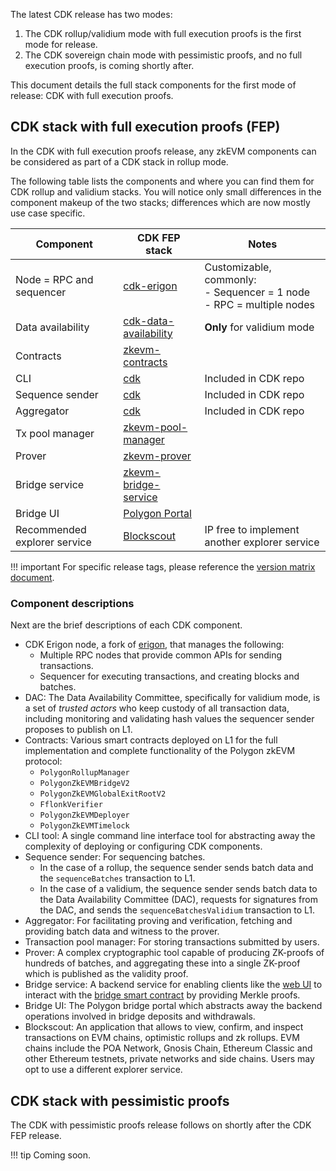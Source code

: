 The latest CDK release has two modes:

1. The CDK rollup/validium mode with full execution proofs is the first mode for release.
2. The CDK sovereign chain mode with pessimistic proofs, and no full execution proofs, is coming shortly after.

This document details the full stack components for the first mode of release: CDK with full execution proofs.

## CDK stack with full execution proofs (FEP)

In the CDK with full execution proofs release, any zkEVM components can be considered as part of a CDK stack in rollup mode. 

The following table lists the components and where you can find them for CDK rollup and validium stacks. You will notice only small differences in the component makeup of the two stacks; differences which are now mostly use case specific.

| Component                                | CDK FEP stack                                                                         | Notes                                                       |
|------------------------------------------|------------------------------------------------------------------------------------------|-------------------------------------------------------------|
| Node = RPC and sequencer                 | <a href=https://github.com/0xPolygonHermez/cdk-erigon>cdk-erigon</a>                     | Customizable, commonly: <br/>- Sequencer = 1 node</br>- RPC = multiple nodes |
| Data availability                        | <a href=https://github.com/0xPolygon/cdk-data-availability>cdk-data-availability</a>     | **Only** for validium mode                                       |
| Contracts                                | <a href=https://github.com/0xPolygonHermez/zkevm-contracts>zkevm-contracts</a>           |                                                             |
| CLI                                      | <a href=https://github.com/0xPolygon/cdk>cdk<a> |          Included in CDK repo                                                   |
| Sequence sender                          | <a href=https://github.com/0xPolygon/cdk>cdk</a>                    |         Included in CDK repo                                                                    |
| Aggregator                               | <a href=https://github.com/0xPolygon/cdk>cdk</a>                         |     Included in CDK repo                                                                        |
| Tx pool manager                          | <a href=https://github.com/0xPolygon/zkevm-pool-manager>  zkevm-pool-manager</a>                               |                                                             |
| Prover                                   | <a href=https://github.com/0xPolygonHermez/zkevm-prover>zkevm-prover</a>                 |                                                             |
| Bridge service                           | <a href=https://github.com/0xPolygonHermez/zkevm-bridge-service>zkevm-bridge-service</a> |                                                             |
| Bridge UI                                | <a href=https://portal.polygon.technology/>Polygon Portal</a>                            |                                                             |
| Recommended explorer service  | <a href=https://github.com/0xPolygonHermez/blockscout>Blockscout</a>                     | IP free to implement another explorer service           |

!!! important
    For specific release tags, please reference the [version matrix document](version-matrix.md).

### Component descriptions

Next are the brief descriptions of each CDK component.

- CDK Erigon node, a fork of [erigon](https://github.com/ledgerwatch/erigon), that manages the following:
    - Multiple RPC nodes that provide common APIs for sending transactions.
    - Sequencer for executing transactions, and creating blocks and batches.
- DAC: The Data Availability Committee, specifically for validium mode, is a set of *trusted actors* who keep custody of all transaction data, including monitoring and validating hash values the sequencer sender proposes to publish on L1.
- Contracts: Various smart contracts deployed on L1 for the full implementation and complete functionality of the Polygon zkEVM protocol:
    - `PolygonRollupManager`
    - `PolygonZkEVMBridgeV2`
    - `PolygonZkEVMGlobalExitRootV2`
    - `FflonkVerifier`
    - `PolygonZkEVMDeployer`
    - `PolygonZkEVMTimelock`
- CLI tool: A single command line interface tool for abstracting away the complexity of deploying or configuring CDK components.
- Sequence sender: For sequencing batches.
    - In the case of a rollup, the sequence sender sends batch data and the `sequenceBatches` transaction to L1.
    - In the case of a validium, the sequence sender sends batch data to the Data Availability Committee (DAC), requests for signatures from the DAC, and sends the `sequenceBatchesValidium` transaction to L1.
- Aggregator: For facilitating proving and verification, fetching and providing batch data and witness to the prover.
- Transaction pool manager: For storing transactions submitted by users.
- Prover: A complex cryptographic tool capable of producing ZK-proofs of hundreds of batches, and aggregating these into a single ZK-proof which is published as the validity proof.
- Bridge service: A backend service for enabling clients like the [web UI](https://github.com/0xPolygonHermez/zkevm-bridge-ui) to interact with the [bridge smart contract](https://github.com/0xPolygonHermez/zkevm-contracts) by providing Merkle proofs.
- Bridge UI: The Polygon bridge portal which abstracts away the backend operations involved in bridge deposits and withdrawals.
- Blockscout: An application that allows to view, confirm, and inspect transactions on EVM chains, optimistic rollups and zk rollups. EVM chains include the POA Network, Gnosis Chain, Ethereum Classic and other Ethereum testnets, private networks and side chains. Users may opt to use a different explorer service.

## CDK stack with pessimistic proofs

The CDK with pessimistic proofs release follows on shortly after the CDK FEP release.

!!! tip 
    Coming soon.
